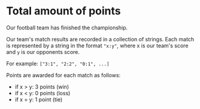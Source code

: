 # Total amount of points
Our football team has finished the championship.

Our team's match results are recorded in a collection of strings. Each match is represented by a string in the format ```"x:y"```, where x is our team's score and ```y``` is our opponents score.

For example: ```["3:1", "2:2", "0:1", ...]```

Points are awarded for each match as follows:

* if x > y: 3 points (win)
* if x < y: 0 points (loss)
* if x = y: 1 point (tie)